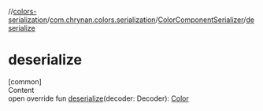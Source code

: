 //[colors-serialization](../../../index.md)/[com.chrynan.colors.serialization](../index.md)/[ColorComponentSerializer](index.md)/[deserialize](deserialize.md)



# deserialize  
[common]  
Content  
open override fun [deserialize](deserialize.md)(decoder: Decoder): [Color](../../../../colors-core/colors-core/com.chrynan.colors/-color/index.md)  



